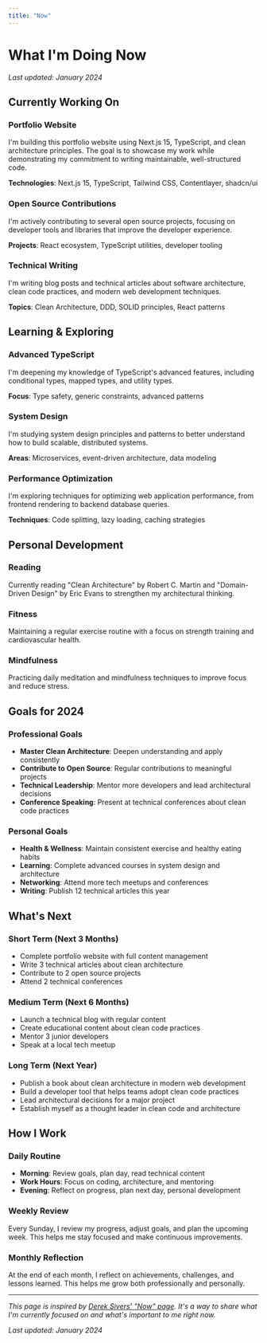 ```yaml
---
title: "Now"
---
```


# What I'm Doing Now

*Last updated: January 2024*

## Currently Working On

### Portfolio Website
I'm building this portfolio website using Next.js 15, TypeScript, and clean architecture principles. The goal is to showcase my work while demonstrating my commitment to writing maintainable, well-structured code.

**Technologies**: Next.js 15, TypeScript, Tailwind CSS, Contentlayer, shadcn/ui

### Open Source Contributions
I'm actively contributing to several open source projects, focusing on developer tools and libraries that improve the developer experience.

**Projects**: React ecosystem, TypeScript utilities, developer tooling

### Technical Writing
I'm writing blog posts and technical articles about software architecture, clean code practices, and modern web development techniques.

**Topics**: Clean Architecture, DDD, SOLID principles, React patterns

## Learning & Exploring

### Advanced TypeScript
I'm deepening my knowledge of TypeScript's advanced features, including conditional types, mapped types, and utility types.

**Focus**: Type safety, generic constraints, advanced patterns

### System Design
I'm studying system design principles and patterns to better understand how to build scalable, distributed systems.

**Areas**: Microservices, event-driven architecture, data modeling

### Performance Optimization
I'm exploring techniques for optimizing web application performance, from frontend rendering to backend database queries.

**Techniques**: Code splitting, lazy loading, caching strategies

## Personal Development

### Reading
Currently reading "Clean Architecture" by Robert C. Martin and "Domain-Driven Design" by Eric Evans to strengthen my architectural thinking.

### Fitness
Maintaining a regular exercise routine with a focus on strength training and cardiovascular health.

### Mindfulness
Practicing daily meditation and mindfulness techniques to improve focus and reduce stress.

## Goals for 2024

### Professional Goals
- **Master Clean Architecture**: Deepen understanding and apply consistently
- **Contribute to Open Source**: Regular contributions to meaningful projects
- **Technical Leadership**: Mentor more developers and lead architectural decisions
- **Conference Speaking**: Present at technical conferences about clean code practices

### Personal Goals
- **Health & Wellness**: Maintain consistent exercise and healthy eating habits
- **Learning**: Complete advanced courses in system design and architecture
- **Networking**: Attend more tech meetups and conferences
- **Writing**: Publish 12 technical articles this year

## What's Next

### Short Term (Next 3 Months)
- Complete portfolio website with full content management
- Write 3 technical articles about clean architecture
- Contribute to 2 open source projects
- Attend 2 technical conferences

### Medium Term (Next 6 Months)
- Launch a technical blog with regular content
- Create educational content about clean code practices
- Mentor 3 junior developers
- Speak at a local tech meetup

### Long Term (Next Year)
- Publish a book about clean architecture in modern web development
- Build a developer tool that helps teams adopt clean code practices
- Lead architectural decisions for a major project
- Establish myself as a thought leader in clean code and architecture

## How I Work

### Daily Routine
- **Morning**: Review goals, plan day, read technical content
- **Work Hours**: Focus on coding, architecture, and mentoring
- **Evening**: Reflect on progress, plan next day, personal development

### Weekly Review
Every Sunday, I review my progress, adjust goals, and plan the upcoming week. This helps me stay focused and make continuous improvements.

### Monthly Reflection
At the end of each month, I reflect on achievements, challenges, and lessons learned. This helps me grow both professionally and personally.

---

*This page is inspired by [Derek Sivers' "Now" page](https://sive.rs/now). It's a way to share what I'm currently focused on and what's important to me right now.*

*Last updated: January 2024*
